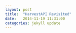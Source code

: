 ```yaml
---
layout: post
title:  "HarvestAPI Revisited"
date:   2014-11-19 11:31:00
categories: jekyll update
---
```


